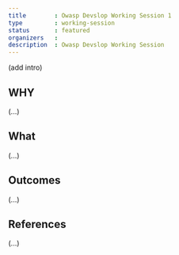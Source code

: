 ```yaml
---
title        : Owasp Devslop Working Session 1
type         : working-session
status       : featured
organizers   : 
description  : Owasp Devslop Working Session
---
```


(add intro)

## WHY

(...)

## What

(...)

## Outcomes

(...)

## References

(...)
